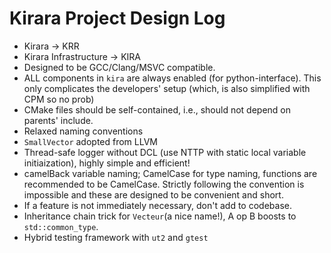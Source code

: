 # Kirara Project Design Log

- Kirara -> KRR
- Kirara Infrastructure -> KIRA
- Designed to be GCC/Clang/MSVC compatible.
- ALL components in `kira` are always enabled (for python-interface). This only
  complicates the developers' setup (which, is also simplified with CPM so no
  prob)
- CMake files should be self-contained, i.e., should not depend on parents'
  include.
- Relaxed naming conventions
- `SmallVector` adopted from LLVM
- Thread-safe logger without DCL (use NTTP with static local variable
  initiaization), highly simple and efficient!
- camelBack variable naming; CamelCase for type naming, functions are
  recommended to be CamelCase. Strictly following the convention is impossible
  and these are designed to be convenient and short.
- If a feature is not immediately necessary, don't add to codebase.
- Inheritance chain trick for `Vecteur`(a nice name!), A op B boosts to
  `std::common_type`.
- Hybrid testing framework with `ut2` and `gtest`

